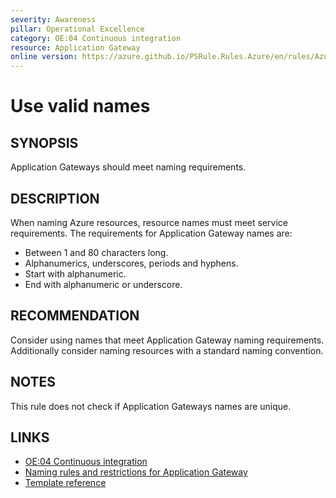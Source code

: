 ```yaml
---
severity: Awareness
pillar: Operational Excellence
category: OE:04 Continuous integration
resource: Application Gateway
online version: https://azure.github.io/PSRule.Rules.Azure/en/rules/Azure.AppGw.Name/
---
```


# Use valid names

## SYNOPSIS

Application Gateways should meet naming requirements.

## DESCRIPTION

When naming Azure resources, resource names must meet service requirements.
The requirements for Application Gateway names are:

- Between 1 and 80 characters long.
- Alphanumerics, underscores, periods and hyphens.
- Start with alphanumeric.
- End with alphanumeric or underscore.

## RECOMMENDATION

Consider using names that meet Application Gateway naming requirements.
Additionally consider naming resources with a standard naming convention.

## NOTES

This rule does not check if Application Gateways names are unique.

## LINKS

- [OE:04 Continuous integration](https://learn.microsoft.com/azure/well-architected/operational-excellence/release-engineering-continuous-integration)
- [Naming rules and restrictions for Application Gateway](https://learn.microsoft.com/azure/azure-resource-manager/management/resource-name-rules#microsoftnetwork)
- [Template reference](https://learn.microsoft.com/azure/templates/microsoft.network/applicationgateways)
